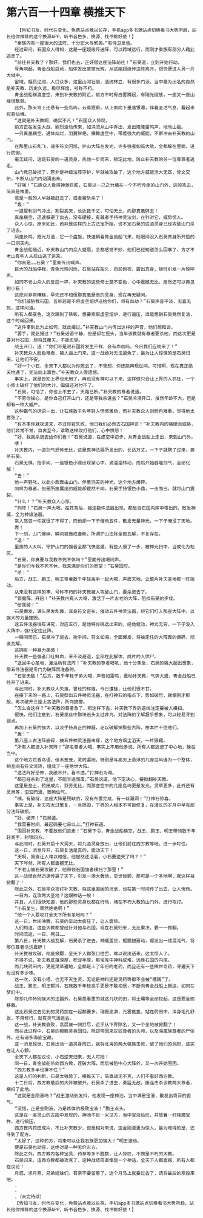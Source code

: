 # 第六百一十四章 横推天下
        【告知书友，时代在变化，免费站点难以长存，手机app多书源站点切换看书大势所趋，站长给你推荐的这个换源APP，听书音色多、换源、找书都好使！】
       “秦族内有一座很大的法阵，十分宏大与繁奥。”有侍卫禀告。
       经过审问，石国众人得知，这是一座超级传送阵，可以跨域远行，而刚才秦族有部分人藉此逃走了。
       “前往补天教了？那好，我们也去，正好借这座法阵前往！”石昊道，立刻开始行动。
       号角响起，青金战船启动，船体发出蒙蒙光辉，从这座超级传送阵离开，很快便进入另一片大域中。
       宙域，幅员辽阔，人口众多，这里山河壮丽，道统林立，有很多门派。当中最为出名的自然是补天教，历史久远，极尽辉煌，号称不朽。
       青金战船横渡虚空，来到补天教的附近，前方不时有白雾腾起，有瑞光绽放，一座又一座山峰很飘渺。
       此外，那天穹上还悬有一些岛屿，云蒸霞蔚，从上面向下垂落银瀑，伴着圣洁气息，看起来宛若仙境。
       “这就是补天教啊，确实不凡！”石国众人惊叹。
       前方正在发生大战，剧烈波动传来，如洪流从山中奔出，发出隆隆雷鸣声，地动山摇。
       一只真凰横空，通体灿烂，羽翼鲜艳，横舞虚空中，带着强大的威能，不断冲击补天教的山门。
       在那里山石乱飞，诸多符文闪烁，护山大阵在发光，许多强者如临大敌，全都躲在里面，进行防御。
       毫无疑问，这是石昊的一道灵身，先他一步而来，锁定此地，防止补天教的另一位尊尊者逃走。
       山门竟已破损了，若非是神级法阵守护，早就被攻破了，这个地方威能浩大无匹，骨文交织，不断从山门内汹涌出来。
       “好强！”石族众人看得神驰目眩，石昊以一己之力堵在一个不朽传承的山门外，这般攻击，简直是神勇。
       若是一般的人早就被赶走了，或者被斩杀了！
       “轰！”
       一道犀利剑气冲出，割裂高天，长达数千丈，可怕无比，向那真凰劈去！
       真凰横空，迅速躲避了出去，没有硬接，有尊者手持神灵法剑，在针对它，威势惊人。
       众人心惊，原来如此，若非是这样的上古法宝所阻，说不定石昊的这道灵身已经攻破山门杀了进去。
       凤凰长鸣，霞光万道，它一个盘旋，快速朝着青金战船飞来，眨眼间没入石昊真身所开启的一口洞天内。
       青金战船临近，补天教山门内众人蹙眉，全都感觉不妙，他们已经知道怎么回事了，方才不老山有些人从后山逃了进来。
       “你真是……石昊？”里面传出喊声。
       巨大的战船停稳，青色光辉闪烁，石昊站在船头，向前俯视，露出真身，顿时引发一片惊呼声。
       如同不老山众人的反应一样，补天教的这些修士莫不变色，心中震撼无比，居然还可以再见到小石！
       这绝对非常糟糕，早先还不相信那真凰是他的灵身，现在再无疑问。
       “你们威胁我石国，言称若是不将虚空熔炉送给你们，将有血劫？”石昊声音平淡，无喜无忧，这样问道。
       所有人都变色，这次踢到了铁板，想要索取虚空熔炉，进行逼压，谁能想到石昊竟然复活，这个时候回来。
       “这件事到此为止如何，就此揭过。”补天教山门内传出这样的声音，他们想和谈。
       “罢手，就此揭过？”石昊话语平静，但是却在摇头，当年该教就有尊者要杀他，而这次更是要对付石国，想将其覆灭，不能忍受。
       战王开口，道：“你们不是说石国将发生不祥，会有血劫吗，今日我们应劫来了！”
       补天教众人脸色难看，被人逼上门来，这一战绝对无法避免了，最为让人惊悚的是石昊归来，让他们不安。
       “好一个小石，全天下人都以为你死去了，不曾想，你还能再现世间。可惜啊，现在真正绝天地通了，无法向上禀告。”补天教众人很遗憾。
       事实上，就是告知上界也无用了，再也没有神可以下来，这样做只会让上界的人抓狂，一个小修士破坏了他们的大计，偏偏还对付不了。
       “石昊，可惜了，你也上不去了，天路已断。”补天教的尊者说道。
       “不劳你操心，是你自己打开山门，还是等我杀进去？”石昊冷漠开口，虽然年龄不大，但是却有一种大威严。
       这种霸气的话语一出，让石族数千名年轻人倍感激动，而补天教众人则脸色难看，觉得他太嚣张了。
       “有本事你就攻进来，不过你若失败，他日我们必然去石国拜访！”补天教内的强硬派威胁，他们非常不甘，自古至今，谁敢这样攻打他们，心中愤怒！
       “好，我就杀进去给你们看！”石昊说道，在虚空中迈步，从青金战船上走出，来到山门外。
       哧！
       补天教内，一道剑气恐怖无比，这是真神法器所发出的，长达万丈，一下子就劈了过来，袭杀石昊。
       石昊无惧，抬手间，一座银色小鼎出现掌心中，滴溜溜转动，而后开始吞噬剑气，全部化解！
       “去！”
       他一声轻叱，以此小鼎轰击山门，伴着滔天的神光，这个地方爆碎。
       同样为尊者，但是所施展出的威能却截然不同，石昊手持银色小鼎，一击而已，就将山门震裂。
       “什么！？”补天教众人心惊。
       “列阵！”石昊一声大喝，在其背后，接连数件法器出现，都是自石国内库中带出的，散发神威，全为神级法器。
       常人驾驭一件就很了不得了，而他却一下子催动五件，散发无量神光，一下子淹没了天地。
       轰！
       下一刻，山门爆碎，瞬间被轰成齑粉，所谓护山法阵全面瓦解，不复存在。
       “退！”
       里面的人大叫，守护山门的强者全都飞快逃遁，有些人慢了一步，被神光扫中，当成化为劫灰。
       “石昊，你真要与我教不死不休吗？”里面传出喝问声。
       “是你们与我不死不休，我来满足你们的愿望！”石昊回应。
       “杀！”
       后方，战王、鹏王、明王带着数千年轻高手一起大喊，声震天地，让整片补天圣地都一阵摇动。
       从来没有这样的事，号称不朽的补天教被人攻破山门，要杀进去了。
       “锁魔阵，开启！”补天教内有人大喝，激活了一片古老的大阵，阻挡石昊的步伐。
       “给我破！”
       石昊爆发，满头黑发乱舞，浑身符文密布，催动五件神灵法器，将它们打入那座大阵中，以强大的力量摧毁。
       这五件法器很有讲究，对应五行，是他特异挑选出来的，经他催动，神光无穷，一下子没入大阵中，强行定住此阵。
       一瞬间而已，石昊冲了进去，抬手间，符文如海，全面爆发，将被定住的大阵轰的爆碎，彻底瓦解。
       这拥有一种暴力美感！
       补天教一些强者口吐鲜血，来不及避退，全部在此解体，成片的人伏尸。
       “退回中心圣地，激活所有法阵！”补天教的尊者喝吼，他十分焦急，石昊的强大超出想象，那五件法器是专门为破阵而准备的。
       “石皇无敌！”后方，数千年轻子弟大喊，声音如雷鸣，震动补天教，气势大盛，青金战船已经开了进来。
       与此同时，补天教众人失落，曾经的辉煌，今日遭挫，让他们很不甘。
       在接下来的一路上，石昊祭出五件神灵法器，在打神石的指点下，势如破竹，就像刚才那般，再次破开三座上古法阵，所向披靡。
       “怎么会这样？”补天教的尊者急了，照这样下去，补天教下界的道统注定要被人横扫。
       很快，他们注意到，石昊发丝中那块石头太过非凡，对法阵的了解超乎想象，可以轻易寻到弱点。
       再加上石昊的强大，以及手持真正的神器，足以破解掉那些古阵，根本拦不住他们。
       “轰！”
       第八座上古法阵崩碎，被五件神灵法器击穿，这个地方烟尘滔天，一片狼藉。
       “所有人都进入补天阵！”那名尊者大喊，事实上不用他多说，所有人都逃进了中心地，躲在当中。
       这个地方花香鸟语，佳木葱茏，灵药遍地，特别是与高天上悬浮的几座岛屿连为一个整体，相互间有符文流转，组成了一座绝世大阵。
       “这法阵好恐怖，我破不开，看不透。”打神石为难。
       “都已经杀到了这里，不能半途而废。”石昊说道，他下定决心，要掀翻补天教。
       这里是圣土，药田成片，芬芳无比，而那虚空中的几座岛屿更是发光，灵草更多，此外还有灵泉等，汩汩而涌，蒸腾仙气。
       “咦，有破绽，这座大阵是残缺的，没有布置完成，有一丝漏洞！”打神石惊喜。
       事实上是，补天阵太过繁复，一旦损毁，下界的人根本不可能修复，在漫长的岁月中早有部分法阵破损。
       “好，破开！”石昊道。
       “我需要时间，最起码要七日以上。”打神石道。
       “围困补天教，不要放他们逃走！”石昊下令，青金战船横空，战王、鹏王、明王带领数千年轻高手，封锁四方。
       与此同时，石昊开启十大洞天，将几道灵身放出，让他们前往西方教等地，进一步盯住。
       这一日，消息传开，石昊复活是真的，震动天下！
       “天啊，简直让人难以相信，他居然还活着，小石要逆天了吗？！”
       天下哗然，所有人都震撼无比。
       “不老山被石昊攻破了，他带领石国强者横扫了那里！”
       这一战绩自然迅速传遍了天下，引发一场大轰动，举世皆颤，那可是一个圣地啊，就这样被掀翻了！
       除此之外，石昊率众攻打补天教，将这里围困的消息，也在第一时间传了出去，让人愕然。
       一日内，连攻两大圣地？这跟神话一般！
       并且，人们很快知道，他的那些灵身也都在行动，堵在不朽大教的山门外，进行攻打。
       “小石复生，果然绝艳啊！”
       “他一个人要攻打全天下所有圣地吗？”
       这一日，世间沸腾，石昊的举动太疯狂了，让人震惊。
       人们知道，这些大教都曾经针对他与石国，现在石昊归来，无比果决，要一一推翻。
       时间流逝，一日、两日……
       第八日，补天教大战瓦解，石昊杀了进去，神威盖世，鲲鹏翅扇动，爆发出一缕混沌气，将那位尊者活活震碎！
       补天教被攻破，彻底掀翻，全天下人都张口结舌，难以说出话来，这太惊人了。
       不得不说，补天教底蕴深厚，积淀丰厚，那宝库中神料成堆，远胜石国的内库。
       而几块药田内，更是灵草遍地，全都是上了年份的老药，而且还有一些稀世奇药，寻遍天下也没有多少株。
       这一次，没有小塔，也无不灭生灵，无论是神料还是灵药等都不会被“糟践”了。
       战王、鹏王、明王颤抖，石族数千年轻高手更是不敢相信，不断向青金战船上搬运，如同在梦幻中。
       除却几件特别强大的法器外，石昊最看重的就这几块药田，将土壤等全部挖起，这是要全面移栽。
       这比石昊过去见到的灵药加在一起都要多，瑞霞澎湃，光雾氤氲，站在药田中，浑身毛孔舒张，不用修行，就有灵气涌进去。
       这一战，补天教衰败，高层被一网打尽，近乎从下界除名，又一个圣地被掀翻了！
       而在此过程中，石昊的鲲鹏灵身回归，除却带回来灰蛟尊者的头颅，以及海魔族尊者的尸体外，还有诸多海底宝藏。
       这一消息惊世，石昊出动一道灵身而已，就将北海的两大强族击败，破了他们的洞府，这实在让人心颤。
       全天下人都在议论，小石逆天归来，无人可挡！
       同一日，青金战船杀向西方教，连破大阵，而后被阻中心大阵外，又一次开始围困。
       “西方教多半也撑不住！”
       这是人们的判断，石昊太强势了，横推天下，简直战无不克，人们不看好西方教。
       十二日后，西方教最后的大阵被破开，石昊杀了进去，勇猛无敌，接连击杀该教两大尊者，横扫了此地。
       “这就是金刚液吗？”战王激动到发抖，他发现一座神池，当中满是宝液，散发出奇异的香气。
       “没错，正是金刚液，乃是炼体的极致宝液！”鹏王点头。
       这是在一座灵山的古殿中发现的，神池不足一米见方，当中宝液灿烂，并放着一杆降魔宝杵，进行镇压。
       西方教内药田成片，不比补天教少，但是相对来说，这金刚液更为惊人，最为难得的是，还寻到了配方。
       “太好了，这种药方，将来可以让我石族更加强大！”明王激动。
       便是石昊也动容，这绝对是一种无价古方。
       除此之外，西方教内各种宝具、药草等多不胜数，让人惊叹，不愧是不朽的大教。
       石昊归来，连西方教都被攻克了，这种战绩简直像是一个神话，全天下人都震撼，所有人都在议论！
       月底，求月票，兄弟姐妹们，有票不要留着了，这个月马上就要过去了，请将最后的票投来吧。
       .
       .
       .（未完待续）
       【告知书友，时代在变化，免费站点难以长存，手机app多书源站点切换看书大势所趋，站长给你推荐的这个换源APP，听书音色多、换源、找书都好使！】